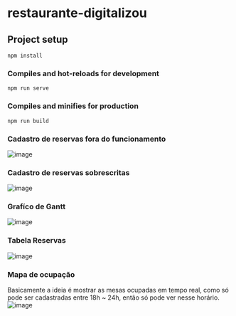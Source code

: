 # restaurante-digitalizou

## Project setup
```
npm install
```

### Compiles and hot-reloads for development
```
npm run serve
```

### Compiles and minifies for production
```
npm run build
```

### Cadastro de reservas fora do funcionamento
![image](https://github.com/matheusstyt/restaurante-digitalizou/assets/96219444/63584723-630a-4b4d-b6c8-47db6e160b94)

### Cadastro de reservas sobrescritas
![image](https://github.com/matheusstyt/restaurante-digitalizou/assets/96219444/33bd8e2d-d75f-49a6-ab35-f505d860f2cc)

### Grafíco de Gantt
![image](https://github.com/matheusstyt/restaurante-digitalizou/assets/96219444/c2a7e62d-7450-4275-8621-8918662d4a7a)

### Tabela Reservas
![image](https://github.com/matheusstyt/restaurante-digitalizou/assets/96219444/c5889e89-2f2b-40e3-b80f-b5b2b47c4fb8)
### Mapa de ocupação 
Basicamente a ideia é mostrar as mesas ocupadas em tempo real, como só pode ser cadastradas entre 18h ~ 24h, então só pode ver nesse horário.
![image](https://github.com/matheusstyt/restaurante-digitalizou/assets/96219444/65cfb3a9-3b1f-43f3-9e83-15865b4f6d39)

